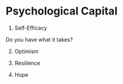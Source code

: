 # Psychological Capital


1. Self-Efficacy

Do you have what it takes?


2. Optimism


3. Resilience


4. Hope
